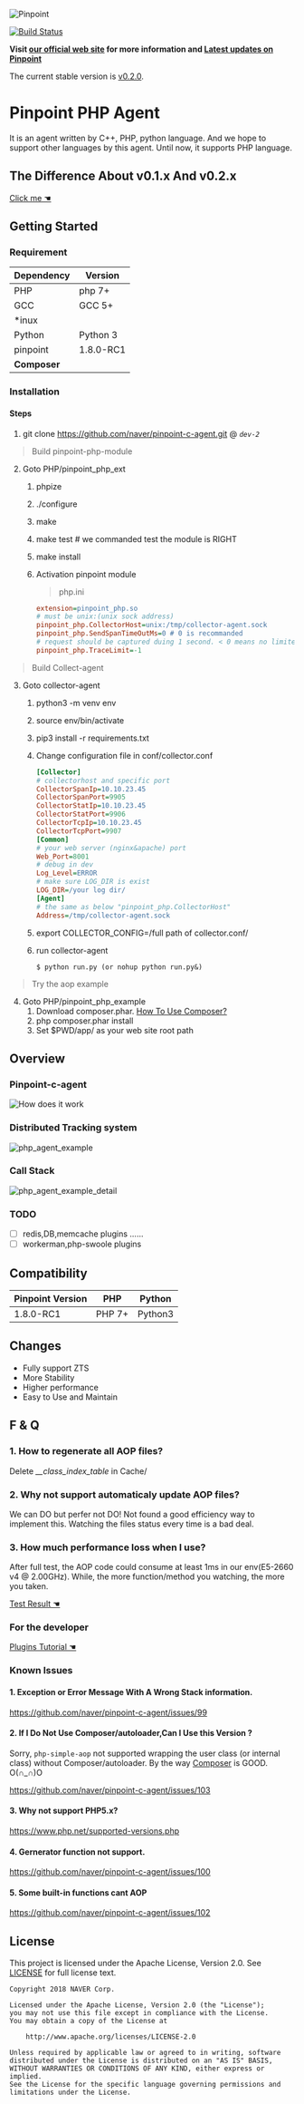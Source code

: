 ![Pinpoint](images/logo.png)

[![Build Status](https://travis-ci.com/naver/pinpoint-c-agent.svg?branch=dev-2)](https://travis-ci.com/naver/pinpoint-c-agent)

**Visit [our official web site](http://naver.github.io/pinpoint/) for more information and [Latest updates on Pinpoint](https://naver.github.io/pinpoint/news.html)**  


The current stable version is [v0.2.0](https://github.com/naver/pinpoint-c-agent/releases).

# Pinpoint PHP Agent

It is an agent written by C++, PHP, python language. And we hope to support other languages by this agent. Until now, it supports PHP language.

## The Difference About v0.1.x And v0.2.x

[Click me ☚](PHP/Readme.md)

## Getting Started

### Requirement

Dependency|Version
---|----
PHP| php 7+
GCC| GCC 5+
*inux|
Python | Python 3
pinpoint| 1.8.0-RC1
**Composer**| 

### Installation

#### Steps
1. git clone https://github.com/naver/pinpoint-c-agent.git @ *`dev-2`*
   
> Build pinpoint-php-module

2. Goto PHP/pinpoint_php_ext
   1. phpize        
   2. ./configure
   3. make 
   4. make test # we commanded test the module is RIGHT
   5. make install 
   6. Activation pinpoint module
   
       >  php.ini 
        ```ini
        extension=pinpoint_php.so
        # must be unix:(unix sock address)
        pinpoint_php.CollectorHost=unix:/tmp/collector-agent.sock
        pinpoint_php.SendSpanTimeOutMs=0 # 0 is recommanded
        # request should be captured duing 1 second. < 0 means no limited
        pinpoint_php.TraceLimit=-1 
        ```
> Build Collect-agent
3. Goto collector-agent
   1. python3 -m venv env
   2. source env/bin/activate
   3. pip3 install -r requirements.txt
   4. Change configuration file in conf/collector.conf

        ```ini
        [Collector]
        # collectorhost and specific port
        CollectorSpanIp=10.10.23.45
        CollectorSpanPort=9905
        CollectorStatIp=10.10.23.45
        CollectorStatPort=9906
        CollectorTcpIp=10.10.23.45
        CollectorTcpPort=9907
        [Common]
        # your web server (nginx&apache) port
        Web_Port=8001   
        # debug in dev
        Log_Level=ERROR 
        # make sure LOG_DIR is exist
        LOG_DIR=/your log dir/
        [Agent]
        # the same as below "pinpoint_php.CollectorHost"
        Address=/tmp/collector-agent.sock
        ```
    5. export COLLECTOR_CONFIG=/full path of collector.conf/
    6. run  collector-agent
        ```
        $ python run.py (or nohup python run.py&)
        ```
   
> Try the aop example
4. Goto PHP/pinpoint_php_example
   1. Download composer.phar. [How To Use Composer?](https://getcomposer.org/doc/00-intro.md)
   2. php composer.phar install
   3. Set $PWD/app/ as your web site root path

## Overview

### Pinpoint-c-agent 
![How does it work](images/pinpoint_0.2.jpg)

### Distributed Tracking system
![php_agent_example](images/php_agent_example.png)
### Call Stack
![php_agent_example_detail](images/php_agent_example_detail.png)
### TODO

- [ ] redis,DB,memcache plugins ......
- [ ] workerman,php-swoole plugins 

## Compatibility

Pinpoint Version | PHP| Python
---------------- | ----- | -----
1.8.0-RC1 | PHP 7+ | Python3

## Changes

- Fully support ZTS
- More Stability 
- Higher performance 
- Easy to Use and Maintain

## F & Q

### 1. How to regenerate all AOP files?

Delete *__class_index_table* in Cache/

### 2. Why not support automaticaly update AOP files?

We can DO but perfer not DO! Not found a good efficiency way to implement this.
Watching the files status every time is a bad deal.

### 3. How much performance loss when I use?

After full test, the AOP code could consume at least 1ms in our env(E5-2660 v4 @ 2.00GHz). While, the more function/method you watching, the more you taken. 

[Test Result ☚](PHP/Readme.md#performance-loss)

### For the developer

[Plugins Tutorial ☚](PHP/pinpoint_php_example/Readme.md)

### Known Issues

#### 1. Exception or Error Message With A Wrong Stack information.

https://github.com/naver/pinpoint-c-agent/issues/99

#### 2. If I Do Not Use Composer/autoloader,Can I Use this Version ?

Sorry, `php-simple-aop` not supported wrapping the user class (or internal class) without Composer/autoloader. By the way [Composer](https://getcomposer.org/) is GOOD. O(∩_∩)O

https://github.com/naver/pinpoint-c-agent/issues/103

#### 3. Why not support PHP5.x?

https://www.php.net/supported-versions.php

#### 4. Gernerator function not support.

https://github.com/naver/pinpoint-c-agent/issues/100

#### 5. Some built-in functions cant AOP
https://github.com/naver/pinpoint-c-agent/issues/102

## License
This project is licensed under the Apache License, Version 2.0.
See [LICENSE](LICENSE) for full license text.

```
Copyright 2018 NAVER Corp.

Licensed under the Apache License, Version 2.0 (the "License");
you may not use this file except in compliance with the License.
You may obtain a copy of the License at

    http://www.apache.org/licenses/LICENSE-2.0

Unless required by applicable law or agreed to in writing, software
distributed under the License is distributed on an "AS IS" BASIS,
WITHOUT WARRANTIES OR CONDITIONS OF ANY KIND, either express or implied.
See the License for the specific language governing permissions and
limitations under the License.
```
